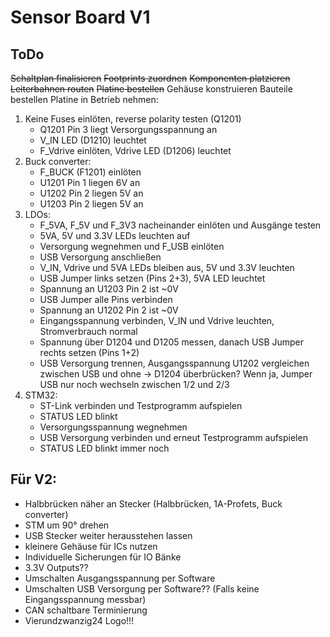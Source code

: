 # Sensor Board V1

## ToDo
~~Schaltplan finalisieren~~
~~Footprints zuordnen~~
~~Komponenten platzieren~~
~~Leiterbahnen routen~~
~~Platine bestellen~~
Gehäuse konstruieren
Bauteile bestellen
Platine in Betrieb nehmen:
1. Keine Fuses einlöten, reverse polarity testen (Q1201)
	- Q1201 Pin 3 liegt Versorgungsspannung an
	- V_IN LED (D1210) leuchtet
	- F_Vdrive einlöten, Vdrive LED (D1206) leuchtet
2. Buck converter:
	- F_BUCK (F1201) einlöten
	- U1201 Pin 1 liegen 6V an
	- U1202 Pin 2 liegen 5V an
	- U1203 Pin 2 liegen 5V an
3. LDOs:
	- F_5VA, F_5V und F_3V3 nacheinander einlöten und Ausgänge testen
	- 5VA, 5V und 3.3V LEDs leuchten auf
	- Versorgung wegnehmen und F_USB einlöten
	- USB Versorgung anschließen
	- V_IN, Vdrive und 5VA LEDs bleiben aus, 5V und 3.3V leuchten
	- USB Jumper links setzen (Pins 2+3), 5VA LED leuchtet
	- Spannung an U1203 Pin 2 ist ~0V
	- USB Jumper alle Pins verbinden
	- Spannung an U1202 Pin 2 ist ~0V
	- Eingangsspannung verbinden, V_IN und Vdrive leuchten, Stromverbrauch normal
	- Spannung über D1204 und D1205 messen, danach USB Jumper rechts setzen (Pins 1+2)
	- USB Versorgung trennen, Ausgangsspannung U1202 vergleichen zwischen USB und ohne -> D1204 überbrücken? Wenn ja, Jumper USB nur noch wechseln zwischen 1/2 und 2/3
4. STM32:
	- ST-Link verbinden und Testprogramm aufspielen
	- STATUS LED blinkt
	- Versorgungsspannung wegnehmen
	- USB Versorgung verbinden und erneut Testprogramm aufspielen
	- STATUS LED blinkt immer noch

## Für V2:
- Halbbrücken näher an Stecker (Halbbrücken, 1A-Profets, Buck converter)
- STM um 90° drehen
- USB Stecker weiter herausstehen lassen
- kleinere Gehäuse für ICs nutzen
- Individuelle Sicherungen für IO Bänke
- 3.3V Outputs??
- Umschalten Ausgangsspannung per Software
- Umschalten USB Versorgung per Software?? (Falls keine Eingangsspannung messbar)
- CAN schaltbare Terminierung
- Vierundzwanzig24 Logo!!!